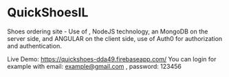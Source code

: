 # QuickShoesIL

Shoes ordering site - Use of , NodeJS technology, 
an MongoDB on the server side, and ANGULAR on the client side,
use of Auth0 for authorization and authentication.

Live Demo: https://quickshoes-dda49.firebaseapp.com/ 
You can login for example with email: example@gmail.com , password: 123456
